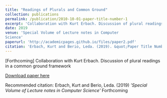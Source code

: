 ```yaml
---
title: "Readings of Plurals and Common Ground"
collection: publications
permalink: /publication/2010-10-01-paper-title-number-1
excerpt: 'Collaboration with Kurt Erbach. Discussion of plural readings in a common ground framework'
date: 2019
venue: 'Special Volume of Lecture notes in Computer
Science'
paperurl: 'http://academicpages.github.io/files/paper2.pdf'
citation: 'Erbach, Kurt and Berio, Leda. (2019). &quot;Paper Title Number 2.&quot; <i>Journal 1</i>. 1(2).'
---
```

[Forthcoming] Collaboration with Kurt Erbach. Discussion of plural readings in a common ground framework

[Download paper here](http://academicpages.github.io/files/paper2.pdf)

Recommended citation: Erbach, Kurt and Berio, Leda. (2019) <i>'Special Volume of Lecture notes in Computer
Science'</i> Forthcoming
